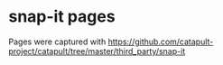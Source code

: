 # snap-it pages

Pages were captured with
https://github.com/catapult-project/catapult/tree/master/third_party/snap-it
